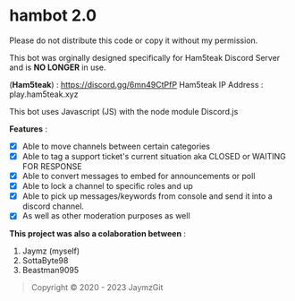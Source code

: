 # hambot 2.0
Please do not distribute this code or copy it without my permission.

This bot was orginally designed specifically for Ham5teak Discord Server and is **NO LONGER** in use.

(**Ham5teak**) : https://discord.gg/6mn49CtPfP
Ham5teak IP Address : play.ham5teak.xyz

This bot uses Javascript (JS) with the node module Discord.js

**Features** :
- [x] Able to move channels between certain categories
- [x] Able to tag a support ticket's current situation aka CLOSED or WAITING FOR RESPONSE
- [x] Able to convert messages to embed for announcements or poll
- [x] Able to lock a channel to specific roles and up
- [x] Able to pick up messages/keywords from console and send it into a discord channel.
- [x] As well as other moderation purposes as well

**This project was also a colaboration between** :
1. Jaymz (myself)
2. SottaByte98
3. Beastman9095

> Copyright © 2020 - 2023 JaymzGit

